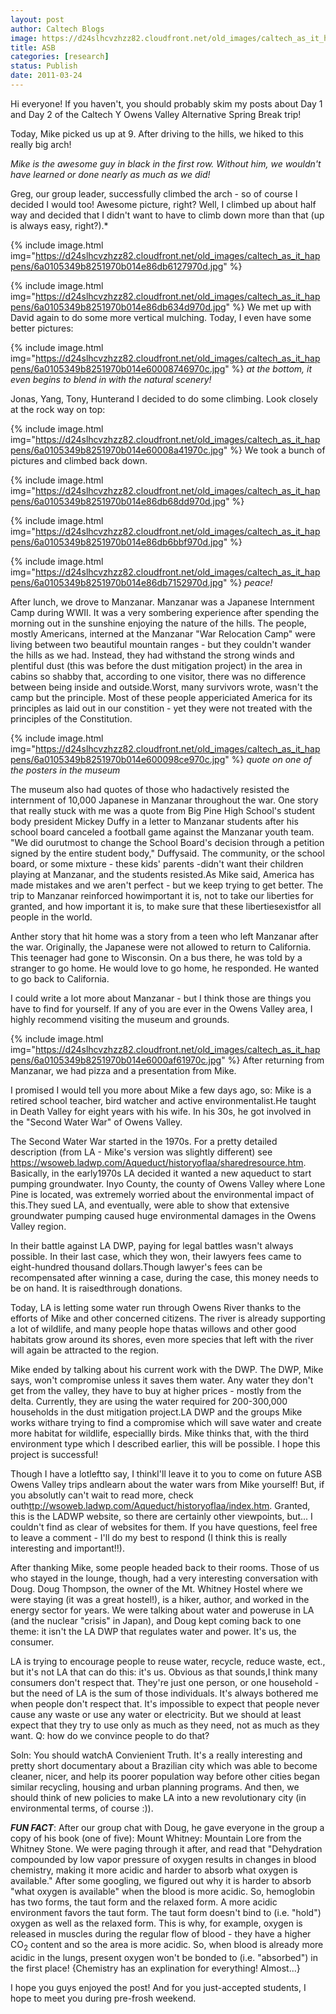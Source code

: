 ```yaml
---
layout: post
author: Caltech Blogs
image: https://d24slhcvzhzz82.cloudfront.net/old_images/caltech_as_it_happens/6a0105349b8251970b014e600080fb970c.jpg
title: ASB
categories: [research]
status: Publish
date: 2011-03-24
---
```



Hi everyone! If you haven't, you should probably skim my posts about Day 1 and Day 2 of the Caltech Y Owens Valley Alternative Spring Break trip!

Today, Mike picked us up at 9. After driving to the hills, we hiked to this really big arch!

*Mike is the awesome guy in black in the first row. Without him, we wouldn't have learned or done nearly as much as we did!*

Greg, our group leader, successfully climbed the arch - so of course I decided I would too! Awesome picture, right? Well, I climbed up about half way and decided that I didn't want to have to climb down more than that (up is always easy, right?).*

{% include image.html img="https://d24slhcvzhzz82.cloudfront.net/old_images/caltech_as_it_happens/6a0105349b8251970b014e86db6127970d.jpg" %}


{% include image.html img="https://d24slhcvzhzz82.cloudfront.net/old_images/caltech_as_it_happens/6a0105349b8251970b014e86db634d970d.jpg" %}
We met up with David again to do some more vertical mulching. Today, I even have some better pictures:

{% include image.html img="https://d24slhcvzhzz82.cloudfront.net/old_images/caltech_as_it_happens/6a0105349b8251970b014e60008746970c.jpg" %}
*at the bottom, it even begins to blend in with the natural scenery!*

Jonas, Yang, Tony, Hunterand I decided to do some climbing. Look closely at the rock way on top:

{% include image.html img="https://d24slhcvzhzz82.cloudfront.net/old_images/caltech_as_it_happens/6a0105349b8251970b014e60008a41970c.jpg" %}
We took a bunch of pictures and climbed back down.


{% include image.html img="https://d24slhcvzhzz82.cloudfront.net/old_images/caltech_as_it_happens/6a0105349b8251970b014e86db68dd970d.jpg" %}


{% include image.html img="https://d24slhcvzhzz82.cloudfront.net/old_images/caltech_as_it_happens/6a0105349b8251970b014e86db6bbf970d.jpg" %}


{% include image.html img="https://d24slhcvzhzz82.cloudfront.net/old_images/caltech_as_it_happens/6a0105349b8251970b014e86db7152970d.jpg" %}
*peace!*

After lunch, we drove to Manzanar. Manzanar was a Japanese Internment Camp during WWII. It was a very sombering experience after spending the morning out in the sunshine enjoying the nature of the hills. The people, mostly Americans, interned at the Manzanar "War Relocation Camp" were living between two beautiful mountain ranges - but they couldn't wander the hills as we had. Instead, they had withstand the strong winds and plentiful dust (this was before the dust mitigation project) in the area in cabins so shabby that, according to one visitor, there was no difference between being inside and outside.Worst, many survivors wrote, wasn't the camp but the principle. Most of these people appericiated America for its principles as laid out in our constition - yet they were not treated with the principles of the Constitution.


{% include image.html img="https://d24slhcvzhzz82.cloudfront.net/old_images/caltech_as_it_happens/6a0105349b8251970b014e600098ce970c.jpg" %}
*quote on one of the posters in the museum*

The museum also had quotes of those who hadactively resisted the internment of 10,000 Japanese in Manzanar throughout the war. One story that really stuck with me was a quote from Big Pine High School's student body president Mickey Duffy in a letter to Manzanar students after his school board canceled a football game against the Manzanar youth team. "We did ourutmost to change the School Board's decision through a petition signed by the entire student body," Duffysaid. The community, or the school board, or some mixture - these kids' parents -didn't want their children playing at Manzanar, and the students resisted.As Mike said, America has made mistakes and we aren't perfect - but we keep trying to get better. The trip to Manzanar reinforced howimportant it is, not to take our liberties for granted, and how important it is, to make sure that these libertiesexistfor all people in the world.

Anther story that hit home was a story from a teen who left Manzanar after the war. Originally, the Japanese were not allowed to return to California. This teenager had gone to Wisconsin. On a bus there, he was told by a stranger to go home. He would love to go home, he responded. He wanted to go back to California.

I could write a lot more about Manzanar - but I think those are things you have to find for yourself. If any of you are ever in the Owens Valley area, I highly recommend visiting the museum and grounds.


{% include image.html img="https://d24slhcvzhzz82.cloudfront.net/old_images/caltech_as_it_happens/6a0105349b8251970b014e6000af61970c.jpg" %}
After returning from Manzanar, we had pizza and a presentation from Mike.

I promised I would tell you more about Mike a few days ago, so: Mike is a retired school teacher, bird watcher and active environmentalist.He taught in Death Valley for eight years with his wife. In his 30s, he got involved in the "Second Water War" of Owens Valley.

The Second Water War started in the 1970s. For a pretty detailed description (from LA - Mike's version was slightly different) see <a href="https://wsoweb.ladwp.com/Aqueduct/historyoflaa/sharedresource.htm">https://wsoweb.ladwp.com/Aqueduct/historyoflaa/sharedresource.htm</a>. Basically, in the early1970s LA decided it wanted a new aqueduct to start pumping groundwater. Inyo County, the county of Owens Valley where Lone Pine is located, was extremely worried about the environmental impact of this.They sued LA, and eventually, were able to show that extensive groundwater pumping caused huge environmental damages in the Owens Valley region.

In their battle against LA DWP, paying for legal battles wasn't always possible. In their last case, which they won, their lawyers fees came to eight-hundred thousand dollars.Though lawyer's fees can be recompensated after winning a case, during the case, this money needs to be on hand. It is raisedthrough donations.

Today, LA is letting some water run through Owens River thanks to the efforts of Mike and other concerned citizens. The river is already supporting a lot of wildlife, and many people hope thatas willows and other good habitats grow around its shores, even more species that left with the river will again be attracted to the region. 

Mike ended by talking about his current work with the DWP. The DWP, Mike says, won't compromise unless it saves them water. Any water they don't get from the valley, they have to buy at higher prices - mostly from the delta. Currently, they are using the water required for 200-300,000 households in the dust mitigation project.LA DWP and the groups Mike works withare trying to find a compromise which will save water and create more habitat for wildlife, especiallly birds. Mike thinks that, with the third environment type which I described earlier, this will be possible. I hope this project is successful!

Though I have a lotleftto say, I thinkI'll leave it to you to come on future ASB Owens Valley trips andlearn about the water wars from Mike yourself! But, if you absolutly can't wait to read more, check outh<a href="https://wsoweb.ladwp.com/Aqueduct/historyoflaa/index.htm">ttp://wsoweb.ladwp.com/Aqueduct/historyoflaa/index.htm</a>. Granted, this is the LADWP website, so there are certainly other viewpoints, but... I couldn't find as clear of websites for them. If you have questions, feel free to leave a comment - I'll do my best to respond (I think this is really interesting and important!!).

After thanking Mike, some people headed back to their rooms. Those of us who stayed in the lounge, though, had a very interesting conversation with Doug. Doug Thompson, the owner of the Mt. Whitney Hostel where we were staying (it was a great hostel!), is a hiker, author, and worked in the energy sector for years. We were talking about water and poweruse in LA (and the nuclear "crisis" in Japan), and Doug kept coming back to one theme: it isn't the LA DWP that regulates water and power. It's us, the consumer.

LA is trying to encourage people to reuse water, recycle, reduce waste, ect., but it's not LA that can do this: it's us. Obvious as that sounds,I think many consumers don't respect that. They're just one person, or one household - but the need of LA is the sum of those individuals. It's always bothered me when people don't respect that. It's impossible to expect that people never cause any waste or use any water or electricity. But we should at least expect that they try to use only as much as they need, not as much as they want. Q: how do we convince people to do that?

Soln: You should watchA Convienient Truth. It's a really interesting and pretty short documentary about a Brazilian city which was able to become cleaner, nicer, and help its poorer population way before other cities began similar recycling, housing and urban planning programs. And then, we should think of new policies to make LA into a new revolutionary city (in environmental terms, of course :)).

***FUN FACT***: After our group chat with Doug, he gave everyone in the group a copy of his book (one of five): Mount Whitney: Mountain Lore from the Whitney Stone. We were paging through it after, and read that "Dehydration compounded by low vapor pressure of oxygen results in changes in blood chemistry, making it more acidic and harder to absorb what oxygen is available." After some googling, we figured out why it is harder to absorb "what oxygen is available" when the blood is more acidic. So, hemoglobin has two forms, the taut form and the relaxed form. A more acidic environment favors the taut form. The taut form doesn't bind to (i.e. "hold") oxygen as well as the relaxed form. This is why, for example, oxygen is released in muscles during the regular flow of blood - they have a higher CO<sub>2</sub> content and so the area is more acidic. So, when blood is already more acidic in the lungs, present oxygen won't be bonded to (i.e. "absorbed") in the first place! {Chemistry has an explination for everything! Almost...}

I hope you guys enjoyed the post! And for you just-accepted students, I hope to meet you during pre-frosh weekend.

